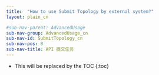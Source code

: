 ```yaml
---
title:  "How to use Submit Topology by external system?"
layout: plain_cn

#sub-nav-parent: AdvancedUsage
sub-nav-group: AdvancedUsage_cn
sub-nav-id: SubmitTopology_cn
sub-nav-pos: 8
sub-nav-title: API 提交任务
---
```


* This will be replaced by the TOC
{:toc}
